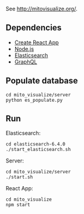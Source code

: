 See http://mitovisualize.org/.

## Dependencies

- [Create React App](https://github.com/facebook/create-react-app)
- [Node.js](https://nodejs.org/)
- [Elasticsearch](https://www.elastic.co/)
- [GraphQL](https://graphql.org/)

## Populate database

    cd mito_visualize/server
    python es_populate.py

## Run

Elasticsearch:

    cd elasticsearch-6.4.0
    ./start_elasticsearch.sh

Server:
    
    cd mito_visualize/server
    ./start.sh

React App:
    
    cd mito_visualize
    npm start
